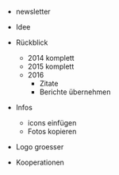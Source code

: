 - newsletter
- Idee

- Rückblick
  - 2014 komplett
  - 2015 komplett
  - 2016
    - Zitate
    - Berichte übernehmen
- Infos
  - icons einfügen
  - Fotos kopieren
- Logo groesser
- Kooperationen
